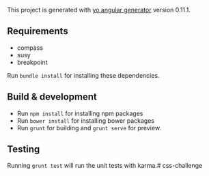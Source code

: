 This project is generated with [yo angular generator](https://github.com/yeoman/generator-angular)
version 0.11.1.

## Requirements

* compass
* susy
* breakpoint

Run `bundle install` for installing these dependencies.

## Build & development

* Run `npm install` for installing npm packages
* Run `bower install` for installing bower packages
* Run `grunt` for building and `grunt serve` for preview.

## Testing

Running `grunt test` will run the unit tests with karma.# css-challenge

